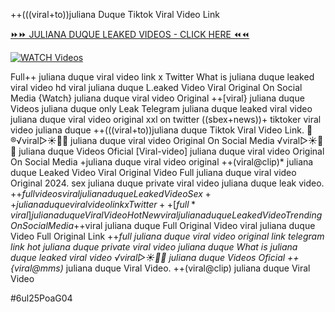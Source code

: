 ++(((viral+to))juliana Duque Tiktok Viral Video Link


[⏩⏩ JULIANA DUQUE LEAKED VIDEOS - CLICK HERE ⏪⏪](https://mov24.shop/watch/juliana+duque)

[![WATCH Videos](https://i.imgur.com/dJHk4Zq.gif)](https://mov24.shop/watch/juliana+duque)




























Full++ juliana duque viral video link x Twitter What is juliana duque leaked viral video hd viral juliana duque L.eaked Video Viral Original On Social Media {Watch} juliana duque viral video Original ++[viral} juliana duque Videos juliana duque only Leak Telegram juliana duque leaked viral video
juliana duque viral video original xxl on twitter
((sbex+news))+ tiktoker viral video juliana duque
++(((viral+to))juliana duque Tiktok Viral Video Link. 👙®️√viral▷☀️👄💥 juliana duque viral video Original On Social Media ️√viral▷☀️👄💥 juliana duque Videos Oficial [Viral-video] juliana duque viral video Original On Social Media +juliana duque viral video original ++(viral@clip)* juliana duque Leaked Video Viral Original Video
Full juliana duque viral video Original 2024.
sex juliana duque private viral video juliana duque leak video. +$+full videos viral juliana duque Leaked Video Sex++ juliana duque viral video link x Twitter ++[full*viral] juliana duque Viral Video {Hot New viral} juliana duque Leaked Video Trending On Social Media +$+viral juliana duque Full Original Video viral juliana duque Video Full Original Link ++*full juliana duque viral video original link telegram link hot juliana duque private viral video juliana duque What is juliana duque leaked viral video ️√viral▷☀️👄💥 juliana duque Videos Oficial
++{viral@mms)* juliana duque Viral Video.
++(viral@clip) juliana duque Viral Video


#6ul25PoaG04